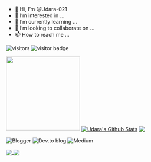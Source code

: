 - 👋 Hi, I’m @Udara-021
- 👀 I’m interested in ...
- 🌱 I’m currently learning ...
- 💞️ I’m looking to collaborate on ...
- 📫 How to reach me ...

![visitors](https://visitor-badge.glitch.me/badge?page_id=Udara-021)
![visitor badge](https://visitor-badge.glitch.me/badge?page_id=Udara-021.visitor-badge&left_text=Visitors)

<img height="200em" src="https://github-readme-stats.vercel.app/api?username=Udara-021&show_icons=true&hide_border=true&&count_private=true&include_all_commits=true&theme=tokyonight" />

<a href="https://github.com/Udara-021">
<img align="center" alt="Udara's Github Stats" src="https://github-readme-stats.codestackr.vercel.app/api?username=Udara-021&show_icons=true&hide_border=true&count_private=true&include_all_commits=true&theme=radical" /></a>

<a href="https://github.com/Udara-021">
  <img align="center" src="https://github-readme-stats.anuraghazra1.vercel.app/api/top-langs/?username=Udara-021&layout=compact&theme=radical" />
</a>

![Blogger](https://img.shields.io/badge/Blogger-FF5722?style=for-the-badge&logo=blogger&logoColor=white)
![Dev.to blog](https://img.shields.io/badge/dev.to-0A0A0A?style=for-the-badge&logo=dev.to&logoColor=white)
![Medium](https://img.shields.io/badge/Medium-12100E?style=for-the-badge&logo=medium&logoColor=white)

<a href="https://github.com/Udara-021">
  <img align="center" src="https://github-readme-stats.vercel.app/api/pin/?username=Udara-021" />
</a>
<a href="https://github.com/Udara-021">
  <img align="center" src="https://github-readme-stats.vercel.app/api/pin/?username=Udara-021" />
</a>
<!---
Udara-021/Udara-021 is a ✨ special ✨ repository because its `README.md` (this file) appears on your GitHub profile.
You can click the Preview link to take a look at your changes..
--->
<!---
Udara-021/Udara-021 is a ✨ special ✨ repository because its `README.md` (this file) appears on your GitHub profile.
You can click the Preview link to take a look at your changes..
--->

